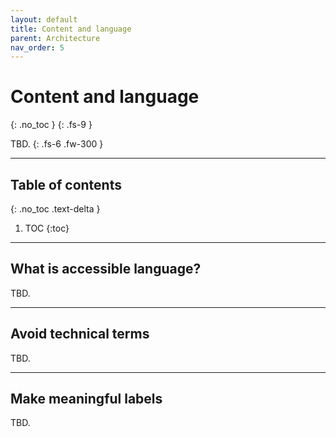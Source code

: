 ```yaml
---
layout: default
title: Content and language
parent: Architecture
nav_order: 5
---
```


# Content and language
{: .no_toc }
{: .fs-9 }

TBD.
{: .fs-6 .fw-300 }

---

## Table of contents
{: .no_toc .text-delta }

1. TOC
{:toc}

---

## What is accessible language?

TBD.

---

## Avoid technical terms

TBD.

---

## Make meaningful labels

TBD.
